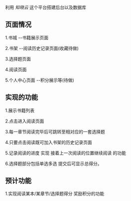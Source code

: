 利用 *知晓云* 这个平台搭建后台以及数据库 

## **页面情况**

1.书城 --书籍展示页面

2.书架 --阅读历史记录页面(收藏待做)

3.选择题页面

4.阅读页面

5.个人中心页面 --积分展示等(待做)

## **实现的功能**

1.展示书籍列表

2.点击进入阅读页面 

3.每一章节阅读完毕后可跳转至相对应的一套选择题

4.只要点击阅读既可加入书架的历史记录页面

5.记录阅读的进度  实现 接着上一次阅读的位置继续阅读 的功能

6.选择题部分包括单选多选 提交后可显示总得分。

## **预计功能**

1.实现阅读某本/某章节/选择题得分  奖励积分的功能

